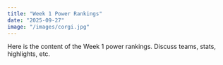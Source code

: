 ```yaml
---
title: "Week 1 Power Rankings"
date: "2025-09-27"
image: "/images/corgi.jpg"
---
```


Here is the content of the Week 1 power rankings. Discuss teams, stats, highlights, etc.
